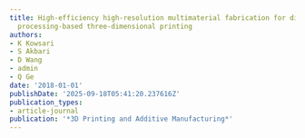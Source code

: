 ```yaml
---
title: High-efficiency high-resolution multimaterial fabrication for digital light
  processing-based three-dimensional printing
authors:
- K Kowsari
- S Akbari
- D Wang
- admin
- Q Ge
date: '2018-01-01'
publishDate: '2025-09-18T05:41:20.237616Z'
publication_types:
- article-journal
publication: '*3D Printing and Additive Manufacturing*'
---
```

